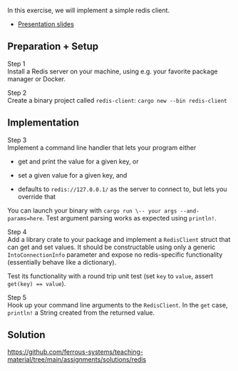In this exercise, we will implement a simple redis client.

-   [Presentation slides](../redis.html)

Preparation + Setup
----

Step 1  
Install a Redis server on your machine, using e.g. your favorite package
manager or Docker.

Step 2  
Create a binary project called `redis-client`:
`cargo new --bin redis-client`

Implementation
----

Step 3  
Implement a command line handler that lets your program either

-   get and print the value for a given key, or

-   set a given value for a given key, and

-   defaults to `redis://127.0.0.1/` as the server to connect to, but
    lets you override that

You can launch your binary with
`cargo run \-- your args --and-params=here`. Test argument parsing works
as expected using `println!`.

Step 4  
Add a library crate to your package and implement a `RedisClient` struct
that can get and set values. It should be constructable using only a
generic `IntoConnectionInfo` parameter and expose no redis-specific
functionality (essentially behave like a dictionary).

Test its functionality with a round trip unit test (set `key` to
`value`, assert `get(key) == value`).

Step 5  
Hook up your command line arguments to the `RedisClient`. In the `get`
case, `println!` a String created from the returned value.

Solution
----

<https://github.com/ferrous-systems/teaching-material/tree/main/assignments/solutions/redis>
